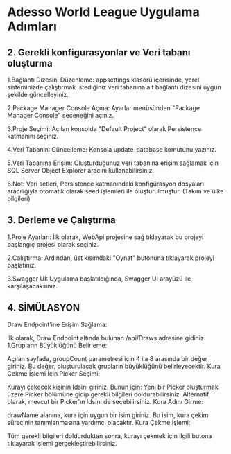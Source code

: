 # Adesso World League Uygulama Adımları

## 2. Gerekli konfigurasyonlar ve Veri tabanı oluşturma

1.Bağlantı Dizesini Düzenleme: appsettings klasörü içerisinde, yerel sisteminizde çalıştırmak istediğiniz veri tabanına ait bağlantı dizesini uygun şekilde güncelleyiniz.

2.Package Manager Console Açma: Ayarlar menüsünden "Package Manager Console" seçeneğini açınız.

3.Proje Seçimi: Açılan konsolda "Default Project" olarak Persistence katmanını seçiniz.

4.Veri Tabanını Güncelleme: Konsola update-database komutunu yazınız.

5.Veri Tabanına Erişim: Oluşturduğunuz veri tabanına erişim sağlamak için SQL Server Object Explorer aracını kullanabilirsiniz.

6.Not: Veri setleri, Persistence katmanındaki konfigürasyon dosyaları aracılığıyla otomatik olarak seed işlemleri ile oluşturulmuştur. (Takım ve ülke bilgileri)
## 3. Derleme ve Çalıştırma

1.Proje Ayarları: İlk olarak, WebApi projesine sağ tıklayarak bu projeyi başlangıç projesi olarak seçiniz.

2.Çalıştırma: Ardından, üst kısımdaki "Oynat" butonuna tıklayarak projeyi başlatınız.

3.Swagger UI: Uygulama başlatıldığında, Swagger UI arayüzü ile karşılaşacaksınız.


## 4. SİMÜLASYON
Draw Endpoint'ine Erişim Sağlama:

İlk olarak, Draw Endpoint altında bulunan /api/Draws adresine gidiniz.
1.Grupların Büyüklüğünü Belirleme:

Açılan sayfada, groupCount parametresi için 4 ila 8 arasında bir değer giriniz. Bu değer, oluşturulacak grupların büyüklüğünü belirleyecektir.
Kura Çekme İşlemi İçin Picker Seçimi:

Kurayı çekecek kişinin Idsini giriniz. Bunun için:
Yeni bir Picker oluşturmak üzere Picker bölümüne gidip gerekli bilgileri doldurabilirsiniz.
Alternatif olarak, mevcut bir Picker'ın Idsini de seçebilirsiniz.
Kura Adını Girme:

drawName alanına, kura için uygun bir isim giriniz. Bu isim, kura çekim sürecinin tanımlanmasına yardımcı olacaktır.
Kura Çekme İşlemi:

Tüm gerekli bilgileri doldurduktan sonra, kurayı çekmek için ilgili butona tıklayarak işlemi gerçekleştirebilirsiniz.


